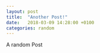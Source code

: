 ```yaml
---
layout: post
title:  "Another Post!"
date:   2018-03-09 14:28:00 +0100
categories: random
---
```

A random Post
